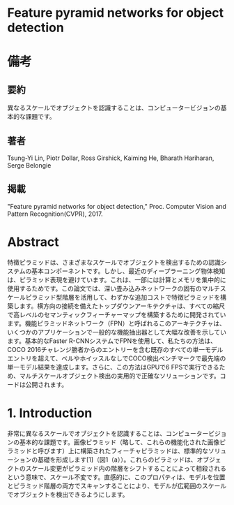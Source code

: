 # Feature pyramid networks for object detection

# 備考
## 要約
異なるスケールでオブジェクトを認識することは、コンピュータービジョンの基本的な課題です。

## 著者
Tsung-Yi Lin, Piotr Dollar, Ross Girshick, Kaiming He, Bharath Hariharan, Serge Belongie

## 掲載
"Feature pyramid networks for object detection," Proc. Computer Vision and Pattern Recognition(CVPR), 2017.

# Abstract
特徴ピラミッドは、さまざまなスケールでオブジェクトを検出するための認識システムの基本コンポーネントです。しかし、最近のディープラーニング物体検知は、ピラミッド表現を避けています。これは、一部には計算とメモリを集中的に使用するためです。この論文では、深い畳み込みネットワークの固有のマルチスケールピラミッド型階層を活用して、わずかな追加コストで特徴ピラミッドを構築します。横方向の接続を備えたトップダウンアーキテクチャは、すべての縮尺で高レベルのセマンティックフィーチャーマップを構築するために開発されています。機能ピラミッドネットワーク（FPN）と呼ばれるこのアーキテクチャは、いくつかのアプリケーションで一般的な機能抽出器として大幅な改善を示しています。基本的なFaster R-CNNシステムでFPNを使用して、私たちの方法は、COCO 2016チャレンジ勝者からのエントリーを含む既存のすべての単一モデルエントリを超えて、ベルやホイッスルなしでCOCO検出ベンチマークで最先端の単一モデル結果を達成します。さらに、この方法はGPUで6 FPSで実行できるため、マルチスケールオブジェクト検出の実用的で正確なソリューションです。コードは公開されます。

# 1. Introduction
非常に異なるスケールでオブジェクトを認識することは、コンピュータービジョンの基本的な課題です。画像ピラミッド（略して、これらの機能化された画像ピラミッドと呼びます）上に構築されたフィーチャピラミッドは、標準的なソリューションの基礎を形成します[1]（図1（a））。これらのピラミッドは、オブジェクトのスケール変更がピラミッド内の階層をシフトすることによって相殺されるという意味で、スケール不変です。直感的に、このプロパティは、モデルを位置とピラミッド階層の両方でスキャンすることにより、モデルが広範囲のスケールでオブジェクトを検出できるようにします。